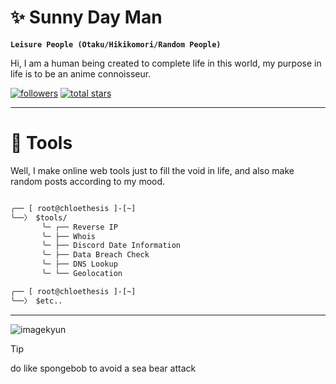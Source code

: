 # ✨ Sunny Day Man

**`Leisure People (Otaku/Hikikomori/Random People)`**

Hi, I am a human being created to complete life in this world, my purpose in life is to be an anime connoisseur. 

<p align="left">
      <a href="https://github.com/chloethesis?tab=followers">
         <img alt="followers" title="Follow me on Github" src="https://custom-icon-badges.demolab.com/github/followers/chloethesis?color=236ad3&labelColor=1155ba&style=for-the-badge&logo=person-add&label=Follow&logoColor=white"/></a>
      <a href="https://github.com/chloethesis?tab=repositories&sort=stargazers">
         <img alt="total stars" title="Total stars on GitHub" src="https://custom-icon-badges.demolab.com/github/stars/chloethesis?color=55960c&style=for-the-badge&labelColor=488207&logo=star"/></a>
   </p>
   
---

# 📂 Tools

Well, I make online web tools just to fill the void in life, and also make random posts according to my mood.

```diff

╭── [ root@chloethesis ]-[~]
╰──〉 $tools/
       ╰─ ┌── Reverse IP
       ╰─ ├── Whois
       ╰─ ├── Discord Date Information
       ╰─ ├── Data Breach Check
       ╰─ ├── DNS Lookup
       ╰─ └── Geolocation

╭── [ root@chloethesis ]-[~]
╰──〉 $etc..


```

---

![imagekyun](https://github.com/chloethesis/chloethesis/assets/156493057/49e0aa7c-daa7-419e-9104-a24e4adec163)
> [!TIP]
> do like spongebob to avoid a sea bear attack 
